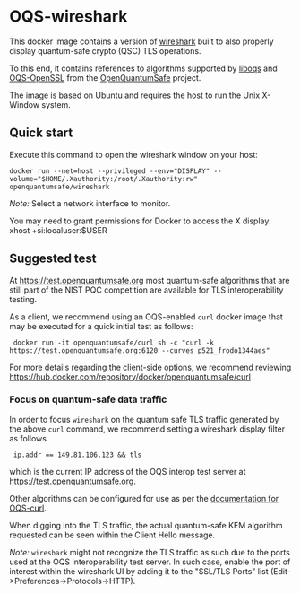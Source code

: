 # OQS-wireshark

This docker image contains a version of [wireshark](https://www.wireshark.org/) built to also properly display quantum-safe crypto (QSC) TLS operations.

To this end, it contains references to algorithms supported by [liboqs](https://github.com/open-quantum-safe/liboqs) and [OQS-OpenSSL](https://github.com/open-quantum-safe/openssl) from the [OpenQuantumSafe](https://openquantumsafe.org) project.

The image is based on Ubuntu and requires the host to run the Unix X-Window system.

## Quick start

Execute this command to open the wireshark window on your host:

    docker run --net=host --privileged --env="DISPLAY" --volume="$HOME/.Xauthority:/root/.Xauthority:rw" openquantumsafe/wireshark

*Note:* Select a network interface to monitor.

You may need to grant permissions for Docker to access the X display:
    xhost +si:localuser:$USER

## Suggested test

At https://test.openquantumsafe.org most quantum-safe algorithms that are still part of the NIST PQC competition are available for TLS interoperability testing.

As a client, we recommend using an OQS-enabled `curl` docker image that may be executed for a quick initial test as follows:

     docker run -it openquantumsafe/curl sh -c "curl -k https://test.openquantumsafe.org:6120 --curves p521_frodo1344aes"

For more details regarding the client-side options, we recommend reviewing https://hub.docker.com/repository/docker/openquantumsafe/curl

### Focus on quantum-safe data traffic 

In order to focus `wireshark` on the quantum safe TLS traffic generated by the above `curl` command, we recommend setting a wireshark display filter as follows

     ip.addr == 149.81.106.123 && tls

which is the current IP address of the OQS interop test server at https://test.openquantumsafe.org.

Other algorithms can be configured for use as per the [documentation for OQS-curl](https://hub.docker.com/repository/docker/openquantumsafe/curl).

When digging into the TLS traffic, the actual quantum-safe KEM algorithm requested can be seen within the Client Hello message.

*Note:* `wireshark` might not recognize the TLS traffic as such due to the ports used at the OQS interoperability test server. In such case, enable the port of interest within the wireshark UI by adding it to the "SSL/TLS Ports" list (Edit->Preferences->Protocols->HTTP).
